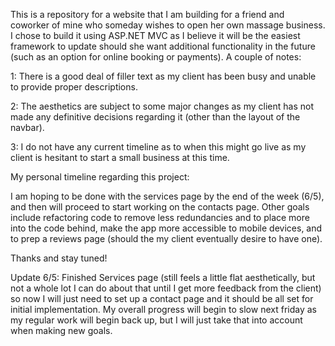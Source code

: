 This is a repository for a website that I am building for a friend and coworker of mine who someday wishes to open her own massage business.  I chose to build it using ASP.NET MVC as I believe it will be the easiest framework to update should she want additional functionality in the future (such as an option for online booking or payments).  A couple of notes:

1: There is a good deal of filler text as my client has been busy and unable to provide proper descriptions.

2: The aesthetics are subject to some major changes as my client has not made any definitive decisions regarding it (other than the layout of the navbar).

3: I do not have any current timeline as to when this might go live as my client is hesitant to start a small business at this time.


My personal timeline regarding this project:
  
  I am hoping to be done with the services page by the end of the week (6/5), and then will proceed to start working on the contacts page.
  Other goals include refactoring code to remove less redundancies and to place more into the code behind, make the app more accessible to   mobile devices, and to prep a reviews page (should the my client eventually desire to have one).
  
Thanks and stay tuned!

Update 6/5:
Finished Services page (still feels a little flat aesthetically, but not a whole lot I can do about that until I get more feedback from the client) so now I will just need to set up a contact page and it should be all set for initial implementation.  My overall progress will begin to slow next friday as my regular work will begin back up, but I will just take that into account when making new goals.
